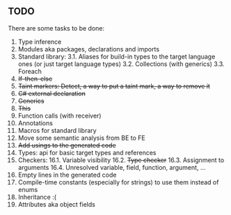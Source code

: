 ## TODO

There are some tasks to be done:

1. Type inference
2. Modules aka packages, declarations and imports
3. Standard library:
   3.1. Aliases for build-in types to the target language ones (or just target language types)
   3.2. Collections (with generics)
   3.3. Foreach
4. ~~If-then-else~~
6. ~~Taint markers: Detect, a way to put a taint mark, a way to remove it~~ 
7. ~~C# external declaration~~
8. ~~Generics~~
9. ~~This~~
10. Function calls (with receiver)
11. Annotations
12. Macros for standard library
13. Move some semantic analysis from BE to FE
14. ~~Add usings to the generated code~~
15. Types: api for basic target types and references
16. Checkers:
   16.1. Variable visibility
   16.2. ~~Type checker~~
   16.3. Assignment to arguments
   16.4. Unresolved variable, field, function, argument, ...
17. Empty lines in the generated code
18. Compile-time constants (especially for strings) to use them instead of enums
19. Inheritance :(
20. Attributes aka object fields
